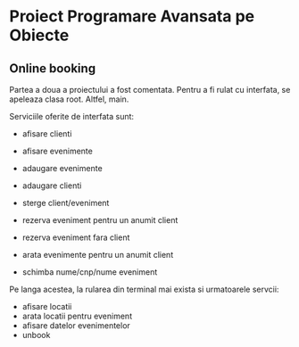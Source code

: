 # Proiect Programare Avansata pe Obiecte
## Online booking

Partea a doua a proiectului a fost comentata.
Pentru a fi rulat cu interfata, se apeleaza clasa root. Altfel, main.

Serviciile oferite de interfata sunt:
    
  - afisare clienti
    
  -  afisare evenimente
  -  adaugare evenimente
  -  adaugare clienti
  -  sterge client/eveniment
  -  rezerva eveniment pentru un anumit client
  -  rezerva eveniment fara client
  -  arata evenimente pentru un anumit client
  -  schimba nume/cnp/nume eveniment
  

Pe langa acestea, la rularea din terminal mai exista si urmatoarele servcii:
  
  -  afisare locatii
  -  arata locatii pentru eveniment
  -  afisare datelor evenimentelor
  -  unbook